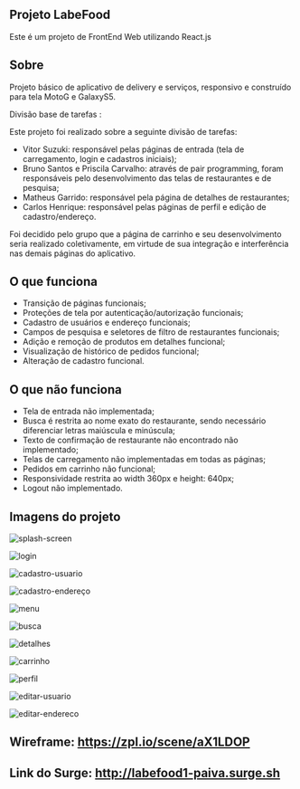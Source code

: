 ## Projeto LabeFood
Este é um projeto de FrontEnd Web utilizando React.js

## Sobre

Projeto básico de aplicativo de delivery e serviços, responsivo e construído para tela MotoG e GalaxyS5.

Divisão base de tarefas :

Este projeto foi realizado sobre a seguinte divisão de tarefas:
- Vitor Suzuki: responsável pelas páginas de entrada (tela de carregamento, login e cadastros iniciais);
- Bruno Santos e Priscila Carvalho: através de pair programming, foram responsáveis pelo desenvolvimento das telas de restaurantes e de pesquisa;
- Matheus Garrido: responsável pela página de detalhes de restaurantes;
- Carlos Henrique: responsável pelas páginas de perfil e edição de cadastro/endereço.

Foi decidido pelo grupo que a página de carrinho e seu desenvolvimento seria realizado coletivamente, em virtude de sua integração e interferência nas demais páginas do aplicativo.

## O que funciona

- Transição de páginas funcionais;
- Proteções de tela por autenticação/autorização funcionais;
- Cadastro de usuários e endereço funcionais;
- Campos de pesquisa e seletores de filtro de restaurantes funcionais;
- Adição e remoção de produtos em detalhes funcional;
- Visualização de histórico de pedidos funcional;
- Alteração de cadastro funcional.

## O que não funciona

- Tela de entrada não implementada;
- Busca é restrita ao nome exato do restaurante, sendo necessário diferenciar letras maiúscula e minúscula;
- Texto de confirmação de restaurante não encontrado não implementado;
- Telas de carregamento não implementadas em todas as páginas;
- Pedidos em carrinho não funcional;
- Responsividade restrita ao width 360px e height: 640px;
- Logout não implementado.

## Imagens do projeto
![splash-screen](https://user-images.githubusercontent.com/81280346/124370870-451eaf80-dc52-11eb-90f6-05b157e77d7a.png)

![login](https://user-images.githubusercontent.com/81280346/124370871-4819a000-dc52-11eb-8233-0279d5c795e4.png)

![cadastro-usuario](https://user-images.githubusercontent.com/81280346/124370874-4a7bfa00-dc52-11eb-9f00-c90050d565c6.png)

![cadastro-endereço](https://user-images.githubusercontent.com/81280346/124370875-4bad2700-dc52-11eb-9fb8-952bfd0e845b.png)

![menu](https://user-images.githubusercontent.com/81280346/124370876-4ea81780-dc52-11eb-91e3-87dcf77ccfcc.png)

![busca](https://user-images.githubusercontent.com/81280346/124370877-4fd94480-dc52-11eb-8964-5a74aa4b8dec.png)

![detalhes](https://user-images.githubusercontent.com/81280346/124370878-510a7180-dc52-11eb-84c4-309e88023ef8.png)

![carrinho](https://user-images.githubusercontent.com/81280346/124370879-54056200-dc52-11eb-941d-b20192a84d89.png)

![perfil](https://user-images.githubusercontent.com/81280346/124370882-55368f00-dc52-11eb-875d-93588d004829.png)

![editar-usuario](https://user-images.githubusercontent.com/81280346/124370884-5667bc00-dc52-11eb-937b-4a5e6b5655ec.png)

![editar-endereco](https://user-images.githubusercontent.com/81280346/124370885-57005280-dc52-11eb-9537-03519e3e7fa5.png)


## Wireframe: https://zpl.io/scene/aX1LDOP

## Link do Surge: http://labefood1-paiva.surge.sh 
